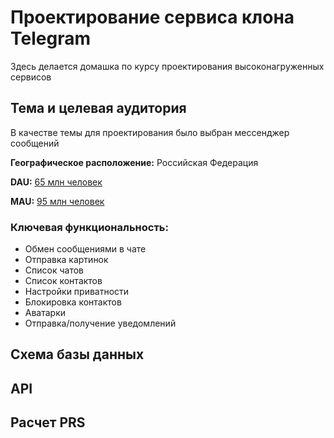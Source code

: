 # Проектирование сервиса клона Telegram
Здесь делается домашка по курсу проектирования высоконагруженных сервисов
## Тема и целевая аудитория
В качестве темы для проектирования было выбран мессенджер сообщений

**Географическое расположение:** Российская Федерация

**DAU:** [65 млн человек](https://www.vedomosti.ru/technology/articles/2024/07/11/1049269-bolee-60-mln-rossiyan-ezhednevno-polzuyutsya-telegram)

**MAU:** [95 млн человек](https://www.forbes.ru/tekhnologii/507878-cislo-pol-zovatelej-telegram-v-rossii-vyroslo-do-85-mln-celovek)

### Ключевая функциональность:
- Обмен сообщениями в чате
- Отправка картинок
- Список чатов
- Список контактов
- Настройки приватности
- Блокировка контактов
- Аватарки
- Отправка/получение уведомлений

## Схема базы данных

## API

## Расчет PRS

